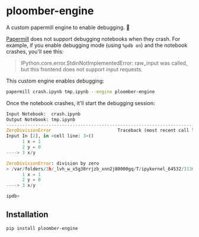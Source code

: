 # ploomber-engine

A custom papermill engine to enable debugging. 🐞

[Papermill](https://github.com/nteract/papermill) does not support debugging notebooks when they crash. For example, if you enable debugging mode (using `%pdb on`) and the notebook crashes, you'll see this:

> IPython.core.error.StdinNotImplementedError: raw_input was called, but this frontend does not support input requests.

This custom engine enables debugging:

```sh
papermill crash.ipynb tmp.ipynb --engine ploomber-engine
```

Once the notebook crashes, it'll start the debugging session:

```python
Input Notebook:  crash.ipynb
Output Notebook: tmp.ipynb
---------------------------------------------------------------------------
ZeroDivisionError                         Traceback (most recent call last)
Input In [2], in <cell line: 3>()
      1 x = 1
      2 y = 0
----> 3 x/y

ZeroDivisionError: division by zero
> /var/folders/3h/_lvh_w_x5g30rrjzb_xnn2j80000gq/T/ipykernel_64532/3136424576.py(3)<cell line: 3>()
      1 x = 1
      2 y = 0
----> 3 x/y

ipdb>
```

## Installation

```sh
pip install ploomber-engine
```